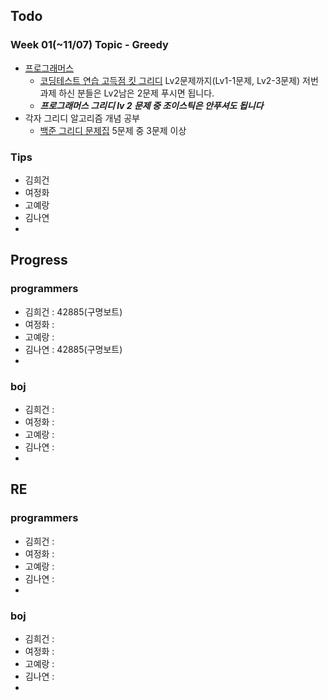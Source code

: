 
## Todo
### Week 01(~11/07) Topic - Greedy

- [프로그래머스](https://programmers.co.kr)
	- [코딩테스트 연습 고득점 킷 그리디](https://programmers.co.kr/learn/courses/30/parts/12244) Lv2문제까지(Lv1-1문제, Lv2-3문제) 저번 과제 하신 분들은 Lv2남은 2문제 푸시면 됩니다.
	- **_프로그래머스 그리디 lv 2 문제 중 조이스틱은 안푸셔도 됩니다_**
- 각자 그리디 알고리즘 개념 공부
	- [백준 그리디 문제집](https://www.acmicpc.net/workbook/view/5838) 5문제 중 3문제 이상


### Tips

- 김희건
- 여정화
- 고예랑
- 김나연
- 


## Progress

### programmers
- 김희건 : 42885(구명보트)
- 여정화 :
- 고예랑 :
- 김나연 : 42885(구명보트)
- 

### boj
- 김희건 : 
- 여정화 :
- 고예랑 :
- 김나연 : 
- 


## RE

### programmers
- 김희건 : 
- 여정화 :
- 고예랑 :
- 김나연 : 
- 

### boj
- 김희건 : 
- 여정화 :
- 고예랑 :
- 김나연 : 
- 








